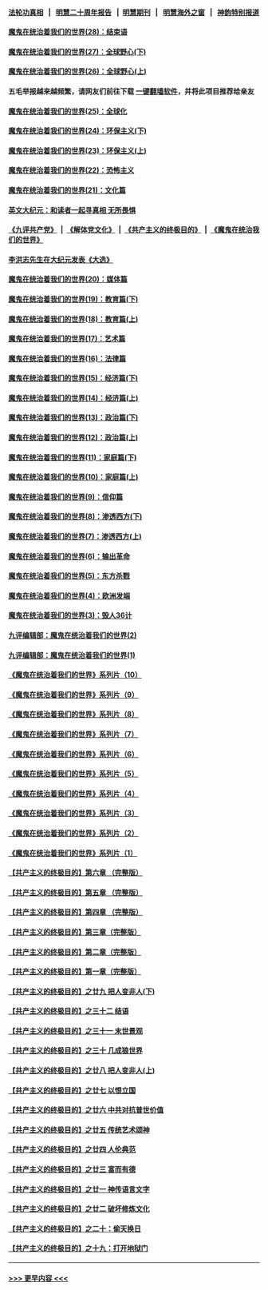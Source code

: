 #### [法轮功真相](https://github.com/gfw-breaker/truth/blob/master/README.md?t=0) &nbsp;&nbsp;|&nbsp;&nbsp; [明慧二十周年报告](https://github.com/gfw-breaker/mh-reports/blob/master/README.md?t=0) &nbsp;&nbsp;|&nbsp;&nbsp;[明慧期刊](https://github.com/gfw-breaker/mh-qikan) &nbsp;&nbsp;|&nbsp;&nbsp; [明慧海外之窗](https://github.com/gfw-breaker/mh-news/blob/master/README.md?t=0) &nbsp;&nbsp;|&nbsp;&nbsp; [神韵特别报道](https://github.com/gfw-breaker/mh-news/blob/master/shenyun.md?t=0)
#### [魔鬼在统治着我们的世界(28)：结束语](../pages/nsc422/n10936246.md?t=07180901) 
#### [魔鬼在统治着我们的世界(27)：全球野心(下)](../pages/nsc422/n10928319.md?t=07180901) 
#### [魔鬼在统治着我们的世界(26)：全球野心(上)](../pages/nsc422/n10900318.md?t=07180901) 
#### 五毛举报越来越频繁，请网友们前往下载 [一键翻墙软件](https://github.com/gfw-breaker/ssr-accounts)，并将此项目推荐给亲友
#### [魔鬼在统治着我们的世界(25)：全球化](../pages/nsc422/n10788205.md?t=07180901) 
#### [魔鬼在统治着我们的世界(24)：环保主义(下)](../pages/nsc422/n10695307.md?t=07180901) 
#### [魔鬼在统治着我们的世界(23)：环保主义(上)](../pages/nsc422/n10688613.md?t=07180901) 
#### [魔鬼在统治着我们的世界(22)：恐怖主义](../pages/nsc422/n10614727.md?t=07180901) 
#### [魔鬼在统治着我们的世界(21)：文化篇](../pages/nsc422/n10597706.md?t=07180901) 
#### [英文大纪元：和读者一起寻真相 无所畏惧](../pages/nsc422/n12542027.md?t=07180901) 
#### [《九评共产党》](https://github.com/begood0513/9ping.md/blob/master/README.md) &nbsp;|&nbsp; [《解体党文化》](../../../../jtdwh.md/blob/master/README.md)  &nbsp;|&nbsp; [《共产主义的终极目的》](../../../../gczydzjmd.md/blob/master/README.md) &nbsp;|&nbsp; [《魔鬼在统治我们的世界》](../../../../mgztzwmdsj.md/blob/master/README.md) 
#### [李洪志先生在大纪元发表《大选》](../pages/nsc422/n12534746.md?t=07180901) 
#### [魔鬼在统治着我们的世界(20)：媒体篇](../pages/nsc422/n10586579.md?t=07180901) 
#### [魔鬼在统治着我们的世界(19)：教育篇(下)](../pages/nsc422/n10564808.md?t=07180901) 
#### [魔鬼在统治着我们的世界(18)：教育篇(上)](../pages/nsc422/n10526970.md?t=07180901) 
#### [魔鬼在统治着我们的世界(17)：艺术篇](../pages/nsc422/n10499093.md?t=07180901) 
#### [魔鬼在统治着我们的世界(16)：法律篇](../pages/nsc422/n10485969.md?t=07180901) 
#### [魔鬼在统治着我们的世界(15)：经济篇(下)](../pages/nsc422/n10469975.md?t=07180901) 
#### [魔鬼在统治着我们的世界(14)：经济篇(上)](../pages/nsc422/n10457370.md?t=07180901) 
#### [魔鬼在统治着我们的世界(13)：政治篇(下)](../pages/nsc422/n10448270.md?t=07180901) 
#### [魔鬼在统治着我们的世界(12)：政治篇(上)](../pages/nsc422/n10444576.md?t=07180901) 
#### [魔鬼在统治着我们的世界(11)：家庭篇(下)](../pages/nsc422/n10440961.md?t=07180901) 
#### [魔鬼在统治着我们的世界(10)：家庭篇(上)](../pages/nsc422/n10435448.md?t=07180901) 
#### [魔鬼在统治着我们的世界(9)：信仰篇](../pages/nsc422/n10432159.md?t=07180901) 
#### [魔鬼在统治着我们的世界(8)：渗透西方(下)](../pages/nsc422/n10429603.md?t=07180901) 
#### [魔鬼在统治着我们的世界(7)：渗透西方(上)](../pages/nsc422/n10426013.md?t=07180901) 
#### [魔鬼在统治着我们的世界(6)：输出革命](../pages/nsc422/n10421536.md?t=07180901) 
#### [魔鬼在统治着我们的世界(5)：东方杀戮](../pages/nsc422/n10417707.md?t=07180901) 
#### [魔鬼在统治着我们的世界(4)：欧洲发端](../pages/nsc422/n10414890.md?t=07180901) 
#### [魔鬼在统治着我们的世界(3)：毁人36计](../pages/nsc422/n10411583.md?t=07180901) 
#### [九评编辑部：魔鬼在统治着我们的世界(2)](../pages/nsc422/n10410036.md?t=07180901) 
#### [九评编辑部：魔鬼在统治着我们的世界(1)](../pages/nsc422/n10406825.md?t=07180901) 
#### [《魔鬼在统治着我们的世界》系列片（10）](../pages/nsc422/n12292670.md?t=07180901) 
#### [《魔鬼在统治着我们的世界》系列片（9）](../pages/nsc422/n12290859.md?t=07180901) 
#### [《魔鬼在统治着我们的世界》系列片（8）](../pages/nsc422/n12287445.md?t=07180901) 
#### [《魔鬼在统治着我们的世界》系列片（7）](../pages/nsc422/n12283425.md?t=07180901) 
#### [《魔鬼在统治着我们的世界》系列片（6）](../pages/nsc422/n12282314.md?t=07180901) 
#### [《魔鬼在统治着我们的世界》系列片（5）](../pages/nsc422/n12281419.md?t=07180901) 
#### [《魔鬼在统治着我们的世界》系列片（4）](../pages/nsc422/n12274024.md?t=07180901) 
#### [《魔鬼在统治着我们的世界》系列片（3）](../pages/nsc422/n12271322.md?t=07180901) 
#### [《魔鬼在统治着我们的世界》系列片（2）](../pages/nsc422/n12269049.md?t=07180901) 
#### [《魔鬼在统治着我们的世界》系列片（1）](../pages/nsc422/n12267575.md?t=07180901) 
#### [【共产主义的终极目的】第六章 （完整版）](../pages/nsc422/n11428913.md?t=07180901) 
#### [【共产主义的终极目的】第五章 （完整版）](../pages/nsc422/n11428912.md?t=07180901) 
#### [【共产主义的终极目的】第四章 （完整版）](../pages/nsc422/n11428907.md?t=07180901) 
#### [【共产主义的终极目的】第三章（完整版）](../pages/nsc422/n11428848.md?t=07180901) 
#### [【共产主义的终极目的】第二章（完整版）](../pages/nsc422/n11428831.md?t=07180901) 
#### [【共产主义的终极目的】第一章（完整版）](../pages/nsc422/n11417651.md?t=07180901) 
#### [【共产主义的终极目的】之廿九 把人变非人(下)](../pages/nsc422/n11344140.md?t=07180901) 
#### [【共产主义的终极目的】之三十二 结语](../pages/nsc422/n11360535.md?t=07180901) 
#### [【共产主义的终极目的】之三十一 末世景观](../pages/nsc422/n11351129.md?t=07180901) 
#### [【共产主义的终极目的】之三十 几成狼世界](../pages/nsc422/n11348280.md?t=07180901) 
#### [【共产主义的终极目的】之廿八 把人变非人(上)](../pages/nsc422/n11340492.md?t=07180901) 
#### [【共产主义的终极目的】之廿七 以恨立国](../pages/nsc422/n11336944.md?t=07180901) 
#### [【共产主义的终极目的】之廿六 中共对抗普世价值](../pages/nsc422/n11324785.md?t=07180901) 
#### [【共产主义的终极目的】之廿五 传统艺术颂神](../pages/nsc422/n11296396.md?t=07180901) 
#### [【共产主义的终极目的】之廿四 人伦典范](../pages/nsc422/n11296397.md?t=07180901) 
#### [【共产主义的终极目的】之廿三 富而有德](../pages/nsc422/n11283598.md?t=07180901) 
#### [【共产主义的终极目的】之廿一 神传语言文字](../pages/nsc422/n11263265.md?t=07180901) 
#### [【共产主义的终极目的】之廿二 破坏修炼文化](../pages/nsc422/n11245728.md?t=07180901) 
#### [【共产主义的终极目的】之二十：偷天换日](../pages/nsc422/n11238846.md?t=07180901) 
#### [【共产主义的终极目的】之十九：打开地狱门](../pages/nsc422/n11206376.md?t=07180901) 

----
#### [ >>> 更早内容 <<< ](../indexes/nsc422-earlier.md)
